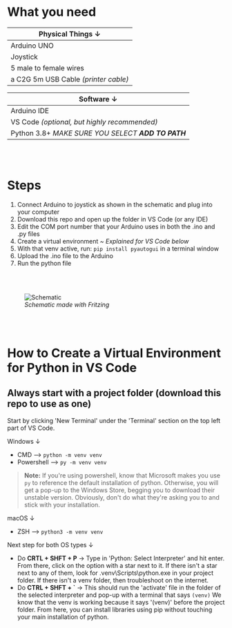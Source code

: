 # What you need
| Physical Things &darr; | 
| ----------- |
|Arduino UNO |
|Joystick |
|5 male to female wires |
|a C2G 5m USB Cable <em>(printer cable)</em> |

| Software &darr; | 
| ----------- |
|Arduino IDE |
|VS Code <em>(optional, but highly recommended)</em> |
|Python 3.8+ <em>MAKE SURE YOU SELECT <strong>ADD TO PATH</strong></em> |

<br><br>
# Steps
1. Connect Arduino to joystick as shown in the schematic and plug into your computer
2. Download this repo and open up the folder in VS Code (or any IDE)
3. Edit the COM port number that your Arduino uses in both the .ino and .py files
3. Create a virtual environment <em>~ Explained for VS Code below</em>
4. With that venv active, run: `pip install pyautogui` in a terminal window
5. Upload the .ino file to the Arduino
6. Run the python file 

<br><br>


<figure>
    <img src="https://user-images.githubusercontent.com/70989484/170765960-ed97007c-c077-4ef1-b973-cbaa6cafd654.png"
         alt="Schematic">
    <figcaption><em>Schematic made with Fritzing</em></figcaption>
</figure>


<br><br>

# How to Create a Virtual Environment for Python in VS Code
## Always start with a project folder (download this repo to use as one)

Start by clicking 'New Terminal' under the  'Terminal' section on the top left part of VS Code.

Windows &darr;
- CMD  -->  `python -m venv venv`
- Powershell --> `py -m venv venv`
> **Note:** If you're using powershell, know that Microsoft makes you use `py` to reference the default installation of python. Otherwise, you will get a pop-up to the Windows Store, begging you to download their unstable version. Obviously, don't do what they're asking you to and stick with your installation.

macOS &darr;
- ZSH --> `python3 -m venv venv`

Next step for both OS types &darr;

- Do **CRTL + SHFT + P**  &rarr;  Type in 'Python: Select Interpreter' and hit enter. From there, click on the option with a star next to it. If there isn't a star next to any of them, look for .venv\Scripts\python.exe in your project folder. If there isn't a venv folder, then troubleshoot on the internet.
- Do **CTRL + SHFT + `**  &rarr;  This should run the 'activate' file in the folder of the selected interpreter and pop-up with a terminal that says ``(venv)`` We know that the venv is working because it says '(venv)' before the project folder. From here, you can install libraries using pip without touching your main installation of python.
